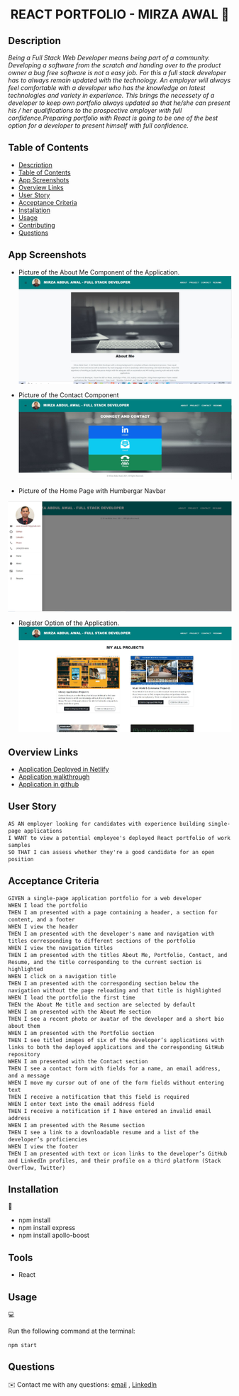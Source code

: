 <h1 align="center">REACT PORTFOLIO - MIRZA AWAL 👋</h1>

## Description

*Being a Full Stack Web Developer means being part of a community. Developing a software from the scratch and handing over to the product owner a bug free software is not a easy job. For this a full stack developer has to always remain updated with the technology. An employer will always feel comfortable with a developer who has the knowledge on latest technologies and variety in experience. This brings the necessety of a developer to keep own portfolio always updated so that he/she can present his / her qualifications to the prospective employer with full confidence.Preparing portfolio with React is going to be one of the best option for a developer to present himself with full confidence.*


## Table of Contents

- [Description](#description)
- [Table of Contents](#table-of-contents)
- [App Screenshots](#app-screenshots)
- [Overview Links](#overview-links)
- [User Story](#user-story)
- [Acceptance Criteria](#acceptance-criteria)
- [Installation](#installation)
- [Usage](#usage)
- [Contributing](#contributing)
- [Questions](#questions)


## App Screenshots
- Picture of the About Me Component of the Application.
![About Me](./images/About-Me-Component.JPG)

- Picture of the Contact Component
![Picture of Contact Component](./images/Contact-Compoment.JPG)

- Picture of the Home Page with Humbergar Navbar

![Login functionality](./images/Hamburger-Navbar.JPG)

- Register Option of the Application.
![Register option](./images/Project-Component.JPG)

## Overview Links
- [Application Deployed in Netlify](https://epic-goodall-ed7a83.netlify.app/)
- [Application walkthrough](https://watch.screencastify.com/v/Bw1gMqGnzWJTCQTXVW0E)
- [Application in github](https://mirzadev.github.io/my-react-portfolio/)


## User Story

```text
AS AN employer looking for candidates with experience building single-page applications
I WANT to view a potential employee's deployed React portfolio of work samples
SO THAT I can assess whether they're a good candidate for an open position
```

## Acceptance Criteria

```text
GIVEN a single-page application portfolio for a web developer
WHEN I load the portfolio
THEN I am presented with a page containing a header, a section for content, and a footer
WHEN I view the header
THEN I am presented with the developer's name and navigation with titles corresponding to different sections of the portfolio
WHEN I view the navigation titles
THEN I am presented with the titles About Me, Portfolio, Contact, and Resume, and the title corresponding to the current section is highlighted
WHEN I click on a navigation title
THEN I am presented with the corresponding section below the navigation without the page reloading and that title is highlighted
WHEN I load the portfolio the first time
THEN the About Me title and section are selected by default
WHEN I am presented with the About Me section
THEN I see a recent photo or avatar of the developer and a short bio about them
WHEN I am presented with the Portfolio section
THEN I see titled images of six of the developer’s applications with links to both the deployed applications and the corresponding GitHub repository
WHEN I am presented with the Contact section
THEN I see a contact form with fields for a name, an email address, and a message
WHEN I move my cursor out of one of the form fields without entering text
THEN I receive a notification that this field is required
WHEN I enter text into the email address field
THEN I receive a notification if I have entered an invalid email address
WHEN I am presented with the Resume section
THEN I see a link to a downloadable resume and a list of the developer’s proficiencies
WHEN I view the footer
THEN I am presented with text or icon links to the developer’s GitHub and LinkedIn profiles, and their profile on a third platform (Stack Overflow, Twitter) 
```

## Installation
💾     
- npm install 
- npm install express
- npm install apollo-boost

## Tools
- React

## Usage
💻   
  
Run the following command at the terminal:
  
`npm start`

## Questions
✉️ Contact me with any questions: [email](mailto:awal.mirza2016@gmail.com) , [LinkedIn](https://www.linkedin.com/in/mirza-awal-5972511b5/)